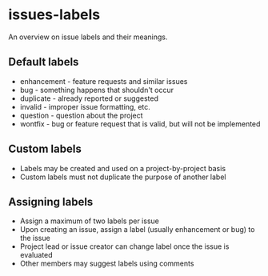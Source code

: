 issues-labels
==========

An overview on issue labels and their meanings.

## Default labels
* enhancement - feature requests and similar issues
* bug - something happens that shouldn't occur
* duplicate - already reported or suggested
* invalid - improper issue formatting, etc.
* question - question about the project
* wontfix - bug or feature request that is valid, but will not be implemented

## Custom labels
* Labels may be created and used on a project-by-project basis
* Custom labels must not duplicate the purpose of another label

## Assigning labels
* Assign a maximum of two labels per issue
* Upon creating an issue, assign a label (usually enhancement or bug) to the issue
* Project lead or issue creator can change label once the issue is evaluated
* Other members may suggest labels using comments